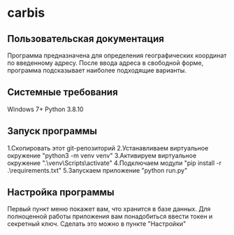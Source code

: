 # carbis
## Пользовательская документация
Программа предназначена для определения географических координат по введенному адресу.
После ввода адреса в свободной форме, программа подсказывает наиболее подходящие варианты.
## Системные требования
Windows 7+
Python 3.8.10
## Запуск программы
1.Скопировать этот git-репозиторий
2.Устанавливаем виртуальное окружение "python3 -m venv venv"
3.Активируем виртуальное окружение ".\venv\Scripts\activate"
4.Подключаем модули "pip install -r .\requirements.txt"
5.Запускаем приложение "python run.py"
## Настройка программы
Первый пункт меню покажет вам, что хранится в базе данных.
Для полноценной работы приложения вам понадобиться ввести токен и секретный ключ. 
Сделать это можно в пункте "Настройки"

